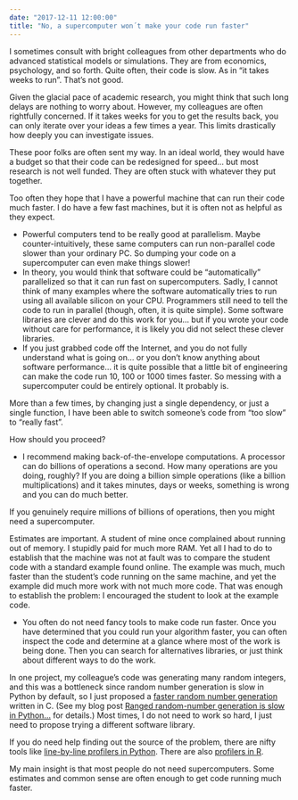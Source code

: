 ```yaml
---
date: "2017-12-11 12:00:00"
title: "No, a supercomputer won´t make your code run faster"
---
```




I sometimes consult with bright colleagues from other departments who do advanced statistical models or simulations. They are from economics, psychology, and so forth. Quite often, their code is slow. As in &ldquo;it takes weeks to run&rdquo;. That&rsquo;s not good.

Given the glacial pace of academic research, you might think that such long delays are nothing to worry about. However, my colleagues are often rightfully concerned. If it takes weeks for you to get the results back, you can only iterate over your ideas a few times a year. This limits drastically how deeply you can investigate issues.

These poor folks are often sent my way. In an ideal world, they would have a budget so that their code can be redesigned for speed&hellip; but most research is not well funded. They are often stuck with whatever they put together.

Too often they hope that I have a powerful machine that can run their code much faster. I do have a few fast machines, but it is often not as helpful as they expect.

- Powerful computers tend to be really good at parallelism. Maybe counter-intuitively, these same computers can run non-parallel code slower than your ordinary PC. So dumping your code on a supercomputer can even make things slower!
- In theory, you would think that software could be &ldquo;automatically&rdquo; parallelized so that it can run fast on supercomputers. Sadly, I cannot think of many examples where the software automatically tries to run using all available silicon on your CPU. Programmers still need to tell the code to run in parallel (though, often, it is quite simple). Some software libraries are clever and do this work for you&hellip; but if you wrote your code without care for performance, it is likely you did not select these clever libraries. 
- If you just grabbed code off the Internet, and you do not fully understand what is going on&hellip; or you don&rsquo;t know anything about software performance&hellip; it is quite possible that a little bit of engineering can make the code run 10, 100 or 1000 times faster. So messing with a supercomputer could be entirely optional. It probably is.

More than a few times, by changing just a single dependency, or just a single function, I have been able to switch someone&rsquo;s code from &ldquo;too slow&rdquo; to &ldquo;really fast&rdquo;.


How should you proceed? 

- I recommend making back-of-the-envelope computations. A processor can do billions of operations a second. How many operations are you doing, roughly? If you are doing a billion simple operations (like a billion multiplications) and it takes minutes, days or weeks, something is wrong and you can do much better.

If you genuinely require millions of billions of operations, then you might need a supercomputer.

Estimates are important. A student of mine once complained about running out of memory. I stupidly paid for much more RAM. Yet all I had to do to establish that the machine was not at fault was to compare the student code with a standard example found online. The example was much, much faster than the student&rsquo;s code running on the same machine, and yet the example did much more work with not much more code. That was enough to establish the problem: I encouraged the student to look at the example code.
- You often do not need fancy tools to make code run faster. Once you have determined that you could run your algorithm faster, you can often inspect the code and determine at a glance where most of the work is being done. Then you can search for alternatives libraries, or just think about different ways to do the work.

In one project, my colleague&rsquo;s code was generating many random integers, and this was a bottleneck since random number generation is slow in Python by default, so I just proposed a [faster random number generation](https://github.com/lemire/fastrand) written in C. (See my blog post [Ranged random-number generation is slow in Python&hellip;](/lemire/blog/2016/03/21/ranged-random-number-generation-is-slow-in-python/) for details.) Most times, I do not need to work so hard, I just need to propose trying a different software library.

If you do need help finding out the source of the problem, there are nifty tools like [line-by-line profilers in Python](https://github.com/rkern/line_profiler). There are also [profilers in R](https://stackoverflow.com/a/32742799/73007).


My main insight is that most people do not need supercomputers. Some estimates and common sense are often enough to get code running much faster.


